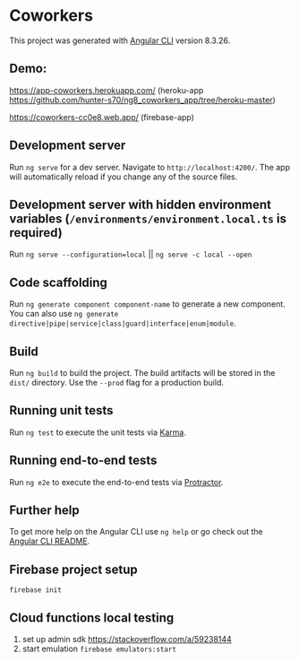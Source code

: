 # Coworkers

This project was generated with [Angular CLI](https://github.com/angular/angular-cli) version 8.3.26.

## Demo: 

https://app-coworkers.herokuapp.com/ (heroku-app https://github.com/hunter-s70/ng8_coworkers_app/tree/heroku-master)

https://coworkers-cc0e8.web.app/ (firebase-app)

## Development server

Run `ng serve` for a dev server. Navigate to `http://localhost:4200/`. The app will automatically reload if you change any of the source files.

## Development server with hidden environment variables (`/environments/environment.local.ts` is required)

Run `ng serve --configuration=local` || `ng serve -c local --open`

## Code scaffolding

Run `ng generate component component-name` to generate a new component. You can also use `ng generate directive|pipe|service|class|guard|interface|enum|module`.

## Build

Run `ng build` to build the project. The build artifacts will be stored in the `dist/` directory. Use the `--prod` flag for a production build.

## Running unit tests

Run `ng test` to execute the unit tests via [Karma](https://karma-runner.github.io).

## Running end-to-end tests

Run `ng e2e` to execute the end-to-end tests via [Protractor](http://www.protractortest.org/).

## Further help

To get more help on the Angular CLI use `ng help` or go check out the [Angular CLI README](https://github.com/angular/angular-cli/blob/master/README.md).

## Firebase project setup
`firebase init`

## Cloud functions local testing

1. set up admin sdk https://stackoverflow.com/a/59238144
2. start emulation `firebase emulators:start`
